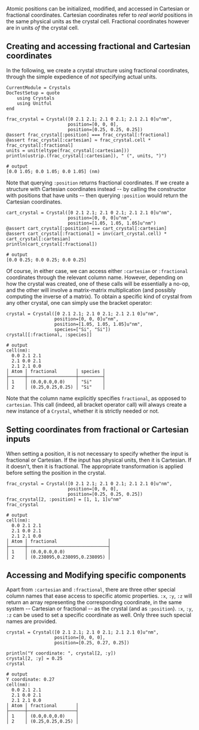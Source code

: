 Atomic positions can be initialized, modified, and accessed in Cartesian or fractional
coordinates. Cartesian coordinates refer to *real world* positions in the same physical
units as the crystal cell. Fractional coordinates however are in units *of* the crystal
cell.

## Creating and accessing fractional and Cartesian coordinates

In the following, we create a crystal structure using fractional coordinates, through
the simple expedience of *not* specifying actual units.

```@meta
CurrentModule = Crystals
DocTestSetup = quote
    using Crystals
    using Unitful
end
```
```jldoctest
frac_crystal = Crystal([0 2.1 2.1; 2.1 0 2.1; 2.1 2.1 0]u"nm",
                       position=[0, 0, 0],
                       position=[0.25, 0.25, 0.25])
@assert frac_crystal[:position] === frac_crystal[:fractional]
@assert frac_crystal[:cartesian] ≈ frac_crystal.cell * frac_crystal[:fractional]
units = unit(eltype(frac_crystal[:cartesian]))
println(ustrip.(frac_crystal[:cartesian]), " (", units, ")")

# output
[0.0 1.05; 0.0 1.05; 0.0 1.05] (nm)
```

Note that querying `:position` returns fractional coordinates. If we create a structure with
Cartesian coordinates instead -- by calling the constructor with positions that have units
-- then querying `:position` would return the Cartesian coordinates.

```jldoctest
cart_crystal = Crystal([0 2.1 2.1; 2.1 0 2.1; 2.1 2.1 0]u"nm",
                       position=[0, 0, 0]u"nm",
                       position=[1.05, 1.05, 1.05]u"nm")
@assert cart_crystal[:position] === cart_crystal[:cartesian]
@assert cart_crystal[:fractional] ≈ inv(cart_crystal.cell) * cart_crystal[:cartesian]
println(cart_crystal[:fractional])

# output
[0.0 0.25; 0.0 0.25; 0.0 0.25]
```

Of course, in either case, we can access either `:cartesian` or `:fractional` coordinates
through the relevant column name. However, depending on how the crystal was created, one of
these calls will be essentially a no-op, and the other will involve a matrix-matrix
multiplication (and possibly computing the inverse of a matrix). To obtain a specific kind
of crystal from any other crystal, one can simply use the bracket operator:


```jldoctest
crystal = Crystal([0 2.1 2.1; 2.1 0 2.1; 2.1 2.1 0]u"nm",
                  position=[0, 0, 0]u"nm",
                  position=[1.05, 1.05, 1.05]u"nm",
                  species=["Si", "Si"])
crystal[[:fractional, :species]]

# output
cell(nm):
  0.0 2.1 2.1
  2.1 0.0 2.1
  2.1 2.1 0.0
│ Atom │ fractional       │ species │
├──────┼──────────────────┼─────────┤
│ 1    │ (0.0,0.0,0.0)    │ "Si"    │
│ 2    │ (0.25,0.25,0.25) │ "Si"    │
```

Note that the column name explicitly specifies `fractional`, as opposed to `cartesian`.
This call (indeed, all bracket operator call) will always create a new instance of a
`Crystal`, whether it is strictly needed or not.

## Setting coordinates from fractional or Cartesian inputs

When setting a position, it is not necessary to specify whether the input is fractional or
Cartesian. If the input has physical units, then it is Cartesian. If it doesn't, then it is
fractional. The appropriate transformation is applied before setting the position in the
crystal.

```jldoctest
frac_crystal = Crystal([0 2.1 2.1; 2.1 0 2.1; 2.1 2.1 0]u"nm",
                       position=[0, 0, 0],
                       position=[0.25, 0.25, 0.25])
frac_crystal[2, :position] = [1, 1, 1]u"nm"
frac_crystal

# output
cell(nm):
  0.0 2.1 2.1
  2.1 0.0 2.1
  2.1 2.1 0.0
│ Atom │ fractional                   │
├──────┼──────────────────────────────┤
│ 1    │ (0.0,0.0,0.0)                │
│ 2    │ (0.238095,0.238095,0.238095) │
```


## Accessing and Modifying specific components

Apart from `:cartesian` and `:fractional`, there are three other special column names that
ease access to specific atomic properties. `:x`, `:y`, `:z` will return an array
representing the corresponding coordinate, in the same system -- Cartesian or fractional --
as the crystal (and as `:position`). `:x`, `:y`, `:z`  can be used to set a specific
coordinate as well. Only three such special names are provided. 

```jldoctest
crystal = Crystal([0 2.1 2.1; 2.1 0 2.1; 2.1 2.1 0]u"nm",
                  position=[0, 0, 0],
                  position=[0.25, 0.27, 0.25])

println("Y coordinate: ", crystal[2, :y])
crystal[2, :y] = 0.25
crystal

# output
Y coordinate: 0.27
cell(nm):
  0.0 2.1 2.1
  2.1 0.0 2.1
  2.1 2.1 0.0
│ Atom │ fractional       │
├──────┼──────────────────┤
│ 1    │ (0.0,0.0,0.0)    │
│ 2    │ (0.25,0.25,0.25) │
```
